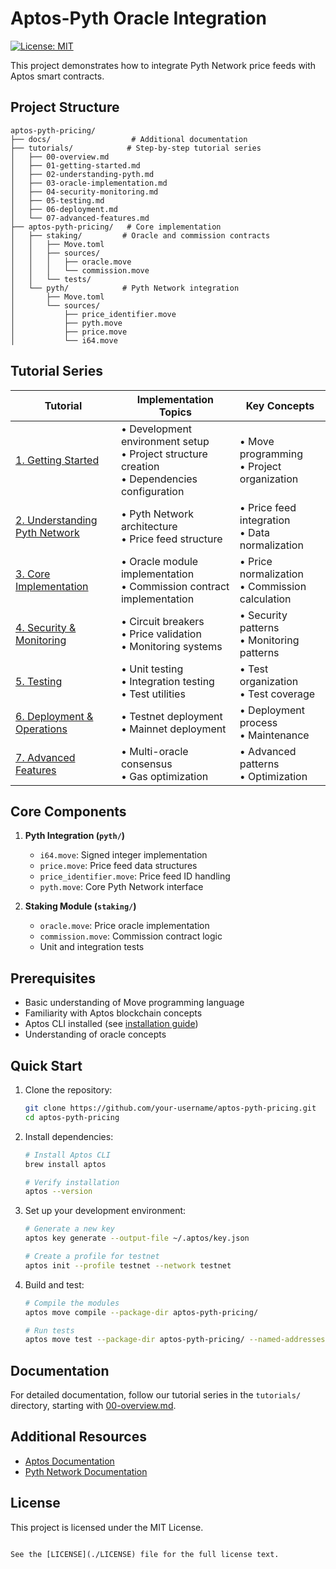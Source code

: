# Aptos-Pyth Oracle Integration

[![License: MIT](https://img.shields.io/badge/License-MIT-yellow.svg)](https://opensource.org/licenses/MIT)

This project demonstrates how to integrate Pyth Network price feeds with Aptos smart contracts.

## Project Structure

```
aptos-pyth-pricing/
├── docs/                  # Additional documentation
├── tutorials/            # Step-by-step tutorial series
│   ├── 00-overview.md
│   ├── 01-getting-started.md
│   ├── 02-understanding-pyth.md
│   ├── 03-oracle-implementation.md
│   ├── 04-security-monitoring.md
│   ├── 05-testing.md
│   ├── 06-deployment.md
│   └── 07-advanced-features.md
├── aptos-pyth-pricing/   # Core implementation
│   ├── staking/         # Oracle and commission contracts
│   │   ├── Move.toml
│   │   ├── sources/
│   │   │   ├── oracle.move
│   │   │   └── commission.move
│   │   └── tests/
│   └── pyth/            # Pyth Network integration
│       ├── Move.toml
│       └── sources/
│           ├── price_identifier.move
│           ├── pyth.move
│           ├── price.move
│           └── i64.move
```

## Tutorial Series

| Tutorial | Implementation Topics | Key Concepts |
|----------|---------------------|--------------|
| [1. Getting Started](./tutorials/01-getting-started.md) | • Development environment setup<br>• Project structure creation<br>• Dependencies configuration | • Move programming<br>• Project organization |
| [2. Understanding Pyth Network](./tutorials/02-understanding-pyth.md) | • Pyth Network architecture<br>• Price feed structure | • Price feed integration<br>• Data normalization |
| [3. Core Implementation](./tutorials/03-oracle-implementation.md) | • Oracle module implementation<br>• Commission contract implementation | • Price normalization<br>• Commission calculation |
| [4. Security & Monitoring](./tutorials/04-security-monitoring.md) | • Circuit breakers<br>• Price validation<br>• Monitoring systems | • Security patterns<br>• Monitoring patterns |
| [5. Testing](./tutorials/05-testing.md) | • Unit testing<br>• Integration testing<br>• Test utilities | • Test organization<br>• Test coverage |
| [6. Deployment & Operations](./tutorials/06-deployment.md) | • Testnet deployment<br>• Mainnet deployment | • Deployment process<br>• Maintenance |
| [7. Advanced Features](./tutorials/07-advanced-features.md) | • Multi-oracle consensus<br>• Gas optimization | • Advanced patterns<br>• Optimization |

## Core Components

1. **Pyth Integration (`pyth/`)**
   - `i64.move`: Signed integer implementation
   - `price.move`: Price feed data structures
   - `price_identifier.move`: Price feed ID handling
   - `pyth.move`: Core Pyth Network interface

2. **Staking Module (`staking/`)**
   - `oracle.move`: Price oracle implementation
   - `commission.move`: Commission contract logic
   - Unit and integration tests

## Prerequisites

- Basic understanding of Move programming language
- Familiarity with Aptos blockchain concepts
- Aptos CLI installed (see [installation guide](https://aptos.dev/tools/aptos-cli/install-cli/))
- Understanding of oracle concepts

## Quick Start

1. Clone the repository:
   ```bash
   git clone https://github.com/your-username/aptos-pyth-pricing.git
   cd aptos-pyth-pricing
   ```

2. Install dependencies:
   ```bash
   # Install Aptos CLI
   brew install aptos
   
   # Verify installation
   aptos --version
   ```

3. Set up your development environment:
   ```bash
   # Generate a new key
   aptos key generate --output-file ~/.aptos/key.json
   
   # Create a profile for testnet
   aptos init --profile testnet --network testnet
   ```

4. Build and test:
   ```bash
   # Compile the modules
   aptos move compile --package-dir aptos-pyth-pricing/

   # Run tests
   aptos move test --package-dir aptos-pyth-pricing/ --named-addresses staking=0xcafe,manager=0x123,operator=0x124,pyth=0x182
   ```

## Documentation

For detailed documentation, follow our tutorial series in the `tutorials/` directory, starting with [00-overview.md](tutorials/00-overview.md).

## Additional Resources

- [Aptos Documentation](https://aptos.dev)
- [Pyth Network Documentation](https://docs.pyth.network)

## License

This project is licensed under the MIT License.

```

See the [LICENSE](./LICENSE) file for the full license text.